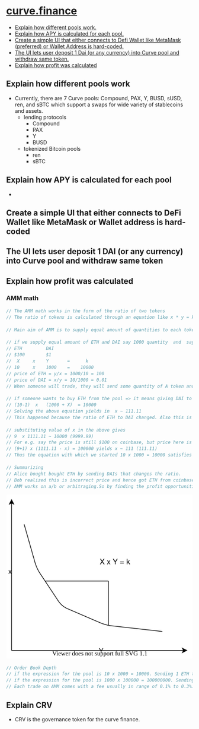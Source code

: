 # [curve.finance](https://curve.finance)

- [Explain how different pools work.](#explain-how-different-pools-work)
- [Explain how APY is calculated for each pool.](#explain-how-apy-is-calculated-for-each-pool)
- [Create a simple UI that either connects to Defi Wallet like MetaMask (preferred) or Wallet Address is hard-coded.](#create-a-simple-ui-that-either-connects-to-defi-wallet-like-metamask-or-wallet-address-is-hard-coded)
- [The UI lets user deposit 1 Dai (or any currency) into Curve pool and withdraw same token.](#the-ui-lets-user-deposit-1-dai-or-any-currency-into-curve-pool-and-withdraw-same-token)
- [Explain how profit was calculated](#explain-how-profit-was-calculated)

## Explain how different pools work

- Currently, there are 7 Curve pools: Compound, PAX, Y, BUSD, sUSD, ren, and sBTC which support a swaps for wide variety of stablecoins and assets. 
  - lending protocols
    - Compound
    - PAX 
    - Y
    - BUSD
  - tokenized Bitcoin pools
    - ren
    - sBTC

## Explain how APY is calculated for each pool

- 
## Create a simple UI that either connects to DeFi Wallet like MetaMask or Wallet address is hard-coded
## The UI lets user deposit 1 DAI (or any currency) into Curve pool and withdraw same token
## Explain how profit was calculated

### AMM math
```js
// The AMM math works in the form of the ratio of two tokens
// The ratio of tokens is calculated through an equation like x * y = k (constant)

// Main aim of AMM is to supply equal amount of quantities to each tokens

// if we supply equal amount of ETH and DAI say 1000 quantity  and  say 1 ETH = $100 and 1 DAI = $1, then
// ETH         DAI
// $100        $1
//  X     x    Y       =      k
// 10     x    1000    =    10000
// price of ETH = y/x = 1000/10 = 100
// price of DAI = x/y = 10/1000 = 0.01
// When someone will trade, they will send some quantity of A token and receive another B token from the pool.

// if someone wants to buy ETH from the pool => it means giving DAI to pool and getting ETH in return. Remember the total supply of ETH is $10 and DAI is $1000. DAI will get added to total supply and 1 ETH will get subtracted from  total supply
// (10-1)  x   (1000 + X)  = 10000
// Solving the above equation yields in  x ~ 111.11 
// This happened because the ratio of ETH to DAI changed. Also this is not the real price which means somebody would advantage and bring the price back to what it should be. 

// substituting value of x in the above gives 
// 9  x 1111.11 ~ 10000 (9999.99)
// For e.g. say the price is still $100 on coinbase, but price here is $111.11 , so someone will get the ETH from coinbase and sell it back to AMM and make $11 profit.
// (9+1) x (1111.11 - x) = 100000 yields x ~ 111 (111.11)
// Thus the equation with which we started 10 x 1000 = 10000 satisfies

// Summarizing
// Alice bought bought ETH by sending DAIs that changes the ratio.
// Bob realized this is incorrect price and hence got ETH from coinbase and sold it back to pool and made $11 profit and eventually it bought the price back to its original.
// AMM works on a/b or arbitraging.So by finding the profit opportunities , it will bring the price back to original.
```

![](./assets/images/curve-graph.svg)

```js
// Order Book Depth
// if the expression for the pool is 10 x 1000 = 10000. Sending 1 ETH to the pool means the price of pool is changed by 10%.
// if the expression for the pool is 1000 x 100000 = 100000000. Sending 1 ETH to the pool means the price of pool is changed by 0.1% (< 1%). That what is order book depth. Deeper the order book, lesser the price change as you buy larger quantity of tokens. This makes AMM powerful because all we need to do is give two quantity of tokens to the smart contract. It will inturn set correct price and make sure that the we can consistently make money by providing this liquidity.
// Each trade on AMM comes with a fee usually in range of 0.1% to 0.3%. So everytime you buy and take tokens from this curve
```

## Explain CRV

- CRV is the governance token for the curve finance.